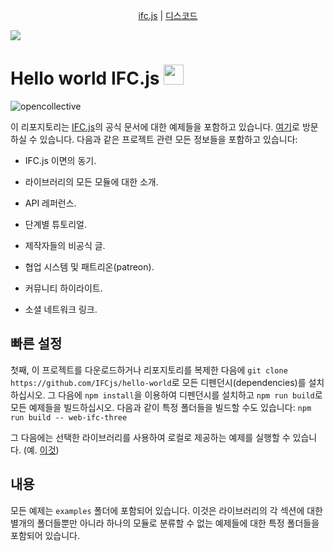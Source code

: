 <p align="center">
  <a href="https://ifcjs.github.io/info/">ifc.js</a>
  |
  <a href="https://discord.gg/FXfyR4XrKT">디스코드</a>
</p>

<img src="banner.png">
<h1>Hello world IFC.js <img src="https://ifcjs.github.io/info/img/logo.svg" width="32"></h1>

![opencollective](https://opencollective.com/ifcjs/tiers/badge.svg)

이 리포지토리는 [IFC.js](https://github.com/IFCjs)의 공식 문서에 대한 예제들을 포함하고 있습니다. [여기](https://ifcjs.github.io/info/)로 방문하실 수 있습니다. 다음과 같은 프로젝트 관련 모든 정보들을 포함하고 있습니다:

* IFC.js 이면의 동기.

* 라이브러리의 모든 모듈에 대한 소개.

* API 레퍼런스.

* 단계별 튜토리얼.

* 제작자들의 비공식 글.

* 협업 시스템 및 패트리온(patreon).

* 커뮤니티 하이라이트.

* 소셜 네트워크 링크.

## 빠른 설정

첫째, 이 프로젝트를 다운로드하거나 리포지토리를 복제한 다음에 `git clone https://github.com/IFCjs/hello-world`로 모든 디펜던시(dependencies)를 설치하십시오. 그 다음에 `npm install`을 이용하여 디펜던시를 설치하고 `npm run build`로 모든 예제들을 빌드하십시오. 다음과 같이 특정 폴더들을 빌드할 수도 있습니다: `npm run build -- web-ifc-three`

그 다음에는 선택한 라이브러리를 사용하여 로컬로 제공하는 예제를 실행할 수 있습니다. (예. [이것](https://www.npmjs.com/package/reload))

## 내용

모든 예제는 `examples` 폴더에 포함되어 있습니다. 이것은 라이브러리의 각 섹션에 대한 별개의 폴더들뿐만 아니라 하나의 모듈로 분류할 수 없는 예제들에 대한 특정 폴더들을 포함되어 있습니다.
